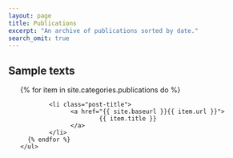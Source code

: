 ```yaml
---
layout: page
title: Publications
excerpt: "An archive of publications sorted by date."
search_omit: true
---
```



<div class="toc">
  <h2>Sample texts</h2>
    <ul class="post">
      {% for item in site.categories.publications do %}
        
            <li class="post-title">
                  <a href="{{ site.baseurl }}{{ item.url }}">
                          {{ item.title }}
                  </a>
            </li>
      {% endfor %}
    </ul>  
</div>
